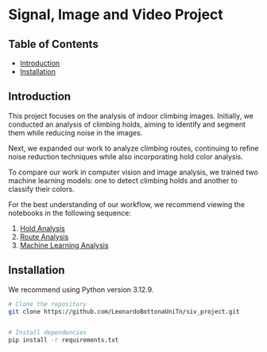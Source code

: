 # Signal, Image and Video Project

## Table of Contents

- [Introduction]()
- [Installation]()

## Introduction

This project focuses on the analysis of indoor climbing images. Initially, we conducted an analysis of climbing holds, aiming to identify and segment them while reducing noise in the images.

Next, we expanded our work to analyze climbing routes, continuing to refine noise reduction techniques while also incorporating hold color analysis.

To compare our work in computer vision and image analysis, we trained two machine learning models: one to detect climbing holds and another to classify their colors.

For the best understanding of our workflow, we recommend viewing the notebooks in the following sequence:

1. [Hold Analysis](./hold_analysis.ipynb)
2. [Route Analysis](./route_analysis.ipynb)
3. [Machine Learning Analysis](./ml_analysis.ipynb)


## Installation 

We recommend using Python version 3.12.9.

```bash
# Clone the repository
git clone https://github.com/LeonardoBottonaUniTn/siv_project.git


# Install dependencies
pip install -r requirements.txt
```
